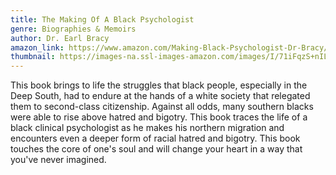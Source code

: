 ```yaml
---
title: The Making Of A Black Psychologist
genre: Biographies & Memoirs
author: Dr. Earl Bracy
amazon_link: https://www.amazon.com/Making-Black-Psychologist-Dr-Bracy/dp/1648951570/ref=tmm_pap_swatch_0?_encoding=UTF8&qid=1643546720&sr=1-1
thumbnail: https://images-na.ssl-images-amazon.com/images/I/71iFqzS+nIL.jpg
---
```

This book brings to life the struggles that black people, especially in the Deep South, had to endure at the hands of a white society that relegated them to second-class citizenship. Against all odds, many southern blacks were able to rise above hatred and bigotry. This book traces the life of a black clinical psychologist as he makes his northern migration and encounters even a deeper form of racial hatred and bigotry. This book touches the core of one's soul and will change your heart in a way that you've never imagined.